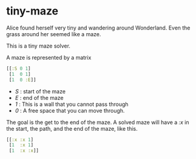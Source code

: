 # tiny-maze

Alice found herself very tiny and wandering around Wonderland.  Even
the grass around her seemed like a maze.

This is a tiny maze solver.

A maze is represented by a matrix

```clojure
[[:S 0 1]
 [1  0 1]
 [1  0 :E]]
```

- _S_ : start of the maze
- _E_ : end of the maze
- _1_ : This is a wall that you cannot pass through
- _0_ : A free space that you can move through.

The goal is the get to the end of the maze.  A solved maze will have a
_:x_ in the start, the path, and the end of the maze, like this.

```clojure
[[:x :x 1]
 [1  :x 1]
 [1  :x :x]]
```


